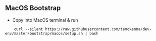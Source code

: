 ## MacOS Bootstrap

* Copy into MacOS terminal & run
```
    curl --silent https://raw.githubusercontent.com/tamckenna/dev-env/master/bootstrap/macos/setup.sh | bash
```


